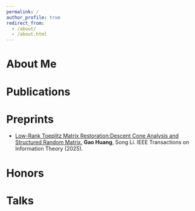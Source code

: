```yaml
---
permalink: /
author_profile: true
redirect_from: 
  - /about/
  - /about.html
---
```


About Me
======

Publications
======


Preprints
======
+ [Low-Rank Toeplitz Matrix Restoration:Descent Cone Analysis and Structured Random Matrix.](https://ieeexplore.ieee.org/abstract/document/10932754?casa_token=TA8-DO1P1xsAAAAA:ivHe-uxAf8-T2iBFaaODMpYWpUo6kqzvDVObsQw7bw4ZBJIiYH91qamk6Tf1yp-udN4ipWOKUHg)
**Gao Huang**, Song Li.
IEEE Transactions on Information Theory (2025).


Honors
======

Talks
======
